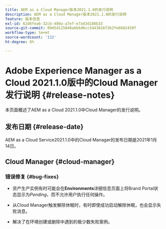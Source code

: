 ```yaml
---
title: AEM as a Cloud Manager版本2021.1.0的发行说明
description: AEM as a Cloud Manager版本2021.1.0的发行说明
feature: 版本信息
exl-id: 62d6fea6-32cb-489a-a7ef-e7a43d186b33
source-git-commit: 09d5d125840abb6d6cc5443816f3b2fe6602459f
workflow-type: tm+mt
source-wordcount: '132'
ht-degree: 6%

---
```


# Adobe Experience Manager as a Cloud 2021.1.0版中的Cloud Manager发行说明 {#release-notes}

本页面概述了AEM as a Cloud 2021.1.0中Cloud Manager的发行说明。

## 发布日期 {#release-date}

AEM as a Cloud Service2021.1.0中的Cloud Manager的发布日期是2021年1月14日。

## Cloud Manager {#cloud-manager}

### 错误修复  {#bug-fixes}

* 资产生产实例有时可能会在&#x200B;**Environments**&#x200B;详细信息页面上将Brand Portal状态显示为&#x200B;*Pending*，而不允许用户执行任何操作。

* 从Cloud Manager触发解除休眠时，有时即使成功启动解除休眠，也会显示失败消息。

* 解决了在环境创建或删除中遇到的极少数失败案例。

